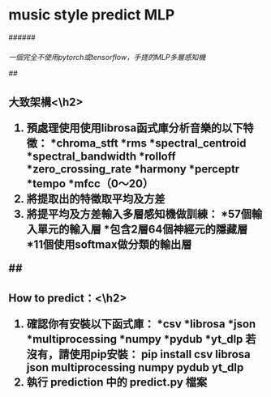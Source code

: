 # music style predict MLP
######<h6>一個完全不使用pytorch或tensorflow，手搓的MLP多層感知機

##<h2>大致架構<\h2>
1. 預處理使用使用librosa函式庫分析音樂的以下特徵：
    *chroma_stft
    *rms
    *spectral_centroid
    *spectral_bandwidth
    *rolloff
    *zero_crossing_rate
    *harmony
    *perceptr
    *tempo
    *mfcc（0～20）
2. 將提取出的特徵取平均及方差
3. 將提平均及方差輸入多層感知機做訓練：
    *57個輸入單元的輸入層
    *包含2層64個神經元的隱藏層
    *11個使用softmax做分類的輸出層

##<h2>How to predict：<\h2>
1. 確認你有安裝以下函式庫：
    *csv
    *librosa
    *json
    *multiprocessing
    *numpy
    *pydub
    *yt_dlp
若沒有，請使用pip安裝：
    pip install csv librosa json multiprocessing numpy pydub yt_dlp
2. 執行 prediction 中的 predict.py 檔案
